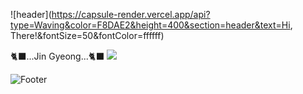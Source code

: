 ![header](https://capsule-render.vercel.app/api?type=Waving&color=F8DAE2&height=400&section=header&text=Hi, There!&fontSize=50&fontColor=ffffff)

🐈‍⬛...Jin Gyeong...🐈‍⬛
<img src="https://img.shields.io/badge/GitHub-FFCA28?style=flat-square&logo=GitHub&logoColor=#181717"/>

![Footer](https://capsule-render.vercel.app/api?type=waving&color=83B1C9&height=200&section=footer)
